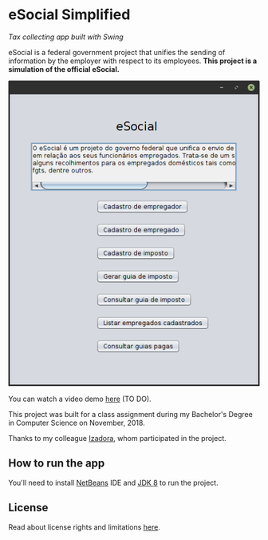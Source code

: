 # eSocial Simplified
*Tax collecting app built with Swing*

eSocial is a federal government project that unifies the sending of information
by the employer with respect to its employees. **This project is a simulation
of the official eSocial.**

![screenshot](./screenshots/screenshot_1.png)

You can watch a video demo [here]() (TO DO).

This project was built for a class assignment during my Bachelor's Degree in
Computer Science on November, 2018.

Thanks to my colleague [Izadora](), whom participated in the project.

## How to run the app
You'll need to install [NetBeans](https://netbeans.apache.org/download/index.html)
IDE and [JDK 8](https://www.oracle.com/technetwork/java/javase/downloads/jdk8-downloads-2133151.html)
to run the project.

## License
Read about license rights and limitations [here](LICENSE).
